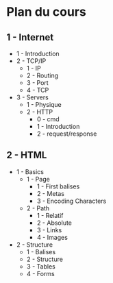 # Plan du cours

## 1 - Internet

- 1 - Introduction
- 2 - TCP/IP
  - 1 - IP
  - 2 - Routing
  - 3 - Port
  - 4 - TCP
- 3 - Servers
  - 1 - Physique
  - 2 - HTTP
    - 0 - cmd
    - 1 - Introduction
    - 2 - request/response

## 2 - HTML

- 1 - Basics
  - 1 - Page
    - 1 - First balises
    - 2 - Metas
    - 3 - Encoding Characters
  - 2 - Path
    - 1 - Relatif
    - 2 - Absolute
    - 3 - Links
    - 4 - Images
- 2 - Structure
  - 1 - Balises
  - 2 - Structure
  - 3 - Tables
  - 4 - Forms
